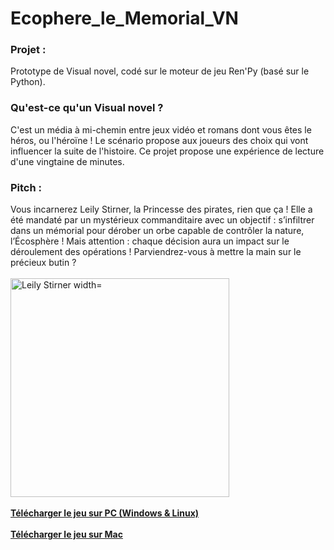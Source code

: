 # Ecophere_le_Memorial_VN
<h3>Projet :</h3>
Prototype de Visual novel, codé sur le moteur de jeu Ren'Py (basé sur le Python).<br>
<h3>Qu'est-ce qu'un Visual novel ?</h3>
C'est un média à mi-chemin entre jeux vidéo et romans dont vous êtes le héros, ou l'héroïne ! Le scénario propose aux joueurs des choix qui vont influencer la suite de l'histoire. Ce projet propose une expérience de lecture d'une vingtaine de minutes.<br>
<h3>Pitch :</h3>
Vous incarnerez Leily Stirner, la Princesse des pirates, rien que ça ! Elle a été mandaté par un mystérieux commanditaire avec un objectif : s’infiltrer dans un mémorial pour dérober un orbe capable de contrôler la nature, l’Écosphère !
Mais attention : chaque décision aura un impact sur le déroulement des opérations ! Parviendrez-vous à mettre la main sur le précieux butin ?<br>
<br>
<img src="https://github.com/Riocamy/ecophere_memorial_VN/blob/master/Concept_art.png" alt="Leily Stirner width="350px" height="350px" /><br>
<br>
<a href="https://drive.google.com/file/d/1Pg_wj68k8VEHEjKLdV-V-SO6YLIzogCa/view?usp=sharing"><strong>Télécharger le jeu sur PC (Windows & Linux)</strong></a><br>
<br>
<a href="https://drive.google.com/file/d/1ATBIDLkU5uPiaijimZui4LTE-JtEghPR/view?usp=sharing"><strong>Télécharger le jeu sur Mac</strong></a>
